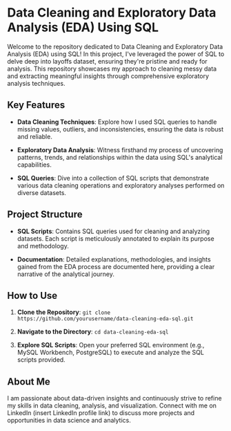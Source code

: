 # Data Cleaning and Exploratory Data Analysis (EDA) Using SQL

Welcome to the repository dedicated to Data Cleaning and Exploratory Data Analysis (EDA) using SQL! In this project, I've leveraged the power of SQL to delve deep into layoffs dataset, ensuring they're pristine and ready for analysis. This repository showcases my approach to cleaning messy data and extracting meaningful insights through comprehensive exploratory analysis techniques.

## Key Features
- **Data Cleaning Techniques**: Explore how I used SQL queries to handle missing values, outliers, and inconsistencies, ensuring the data is robust and reliable.
  
- **Exploratory Data Analysis**: Witness firsthand my process of uncovering patterns, trends, and relationships within the data using SQL's analytical capabilities.
  
- **SQL Queries**: Dive into a collection of SQL scripts that demonstrate various data cleaning operations and exploratory analyses performed on diverse datasets.

## Project Structure
- **SQL Scripts**: Contains SQL queries used for cleaning and analyzing datasets. Each script is meticulously annotated to explain its purpose and methodology.
  
- **Documentation**: Detailed explanations, methodologies, and insights gained from the EDA process are documented here, providing a clear narrative of the analytical journey.

## How to Use
1. **Clone the Repository**: `git clone https://github.com/yourusername/data-cleaning-eda-sql.git`
  
2. **Navigate to the Directory**: `cd data-cleaning-eda-sql`
  
3. **Explore SQL Scripts**: Open your preferred SQL environment (e.g., MySQL Workbench, PostgreSQL) to execute and analyze the SQL scripts provided.

## About Me
I am passionate about data-driven insights and continuously strive to refine my skills in data cleaning, analysis, and visualization. Connect with me on LinkedIn (insert LinkedIn profile link) to discuss more projects and opportunities in data science and analytics.
